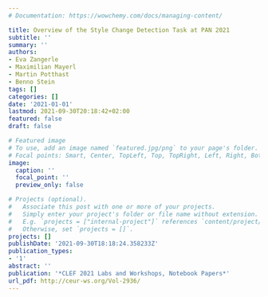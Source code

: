 ```yaml
---
# Documentation: https://wowchemy.com/docs/managing-content/

title: Overview of the Style Change Detection Task at PAN 2021
subtitle: ''
summary: ''
authors:
- Eva Zangerle
- Maximilian Mayerl
- Martin Potthast
- Benno Stein
tags: []
categories: []
date: '2021-01-01'
lastmod: 2021-09-30T20:18:42+02:00
featured: false
draft: false

# Featured image
# To use, add an image named `featured.jpg/png` to your page's folder.
# Focal points: Smart, Center, TopLeft, Top, TopRight, Left, Right, BottomLeft, Bottom, BottomRight.
image:
  caption: ''
  focal_point: ''
  preview_only: false

# Projects (optional).
#   Associate this post with one or more of your projects.
#   Simply enter your project's folder or file name without extension.
#   E.g. `projects = ["internal-project"]` references `content/project/deep-learning/index.md`.
#   Otherwise, set `projects = []`.
projects: []
publishDate: '2021-09-30T18:18:24.358233Z'
publication_types:
- '1'
abstract: ''
publication: '*CLEF 2021 Labs and Workshops, Notebook Papers*'
url_pdf: http://ceur-ws.org/Vol-2936/
---
```

